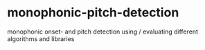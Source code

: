 # monophonic-pitch-detection
monophonic onset- and pitch detection using / evaluating different algorithms and libraries
